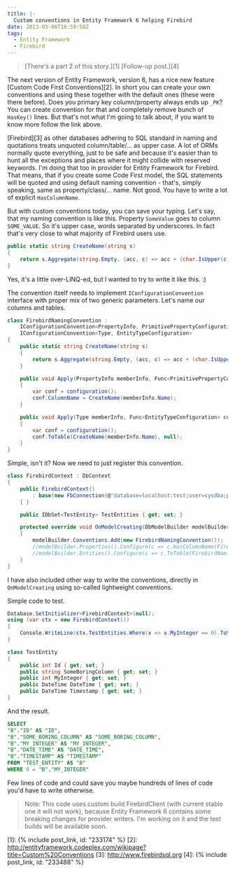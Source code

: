 ```yaml
---
title: |-
  Custom conventions in Entity Framework 6 helping Firebird
date: 2013-03-06T16:59:58Z
tags:
  - Entity Framework
  - Firebird
---
```

> [There's a part 2 of this story.][1]
> [Follow-up post.][4]

The next version of Entity Framework, version 6, has a nice new feature [Custom Code First Conventions][2]. In short you can create your own conventions and using these together with the default ones (these were there before). Does you primary key column/property always ends up `_PK`? You can create convention for that and completely remove bunch of `HasKey()` lines. But that's not what I'm going to talk about, if you want to know more follow the link above.

<!-- excerpt -->

[Firebird][3] as other databases adhering to SQL standard in naming and quotations treats unquoted column/table/... as upper case. A lot of ORMs normally quote everything, just to be safe and because it's easier than to hunt all the exceptions and places where it might collide with reserved keywords. I'm doing that too in provider for Entity Framework for Firebird. That means, that if you create some Code First model, the SQL statements will be quoted and using default naming convention - that's, simply speaking, same as property/class/... name. Not good. You have to write a lot of explicit `HasColumnName`.

But with custom conventions today, you can save your typing. Let's say, that my naming convention is like this. Property `SomeValue` goes to column `SOME_VALUE`. So it's upper case, words separated by underscores. In fact that's very close to what majority of Firebird users use.

```csharp
public static string CreateName(string s)
{
	return s.Aggregate(string.Empty, (acc, c) => acc + (char.IsUpper(c) && !string.IsNullOrEmpty(acc) ? "_" + c : char.ToUpperInvariant(c).ToString()), _ => _);
}
```

Yes, it's a little over-LINQ-ed, but I wanted to try to write it like this. :)

The convention itself needs to implement `IConfigurationConvention` interface with proper mix of two generic parameters. Let's name our columns and tables.

```csharp
class FirebirdNamingConvention :
	IConfigurationConvention<PropertyInfo, PrimitivePropertyConfiguration>,
	IConfigurationConvention<Type, EntityTypeConfiguration>
{
	public static string CreateName(string s)
	{
		return s.Aggregate(string.Empty, (acc, c) => acc + (char.IsUpper(c) && !string.IsNullOrEmpty(acc) ? "_" + c : char.ToUpperInvariant(c).ToString()), _ => _);
	}

	public void Apply(PropertyInfo memberInfo, Func<PrimitivePropertyConfiguration> configuration)
	{
		var conf = configuration();
		conf.ColumnName = CreateName(memberInfo.Name);
	}

	public void Apply(Type memberInfo, Func<EntityTypeConfiguration> configuration)
	{
		var conf = configuration();
		conf.ToTable(CreateName(memberInfo.Name), null);
	}
}
```

Simple, isn't it? Now we need to just register this convention.

```csharp
class FirebirdContext : DbContext
{
	public FirebirdContext()
		: base(new FbConnection(@"database=localhost:test;user=sysdba;password=masterkey"), true)
	{ }

	public IDbSet<TestEntity> TestEntities { get; set; }

	protected override void OnModelCreating(DbModelBuilder modelBuilder)
	{
		modelBuilder.Conventions.Add(new FirebirdNamingConvention());
		//modelBuilder.Properties().Configure(c => c.HasColumnName(FirebirdNamingConvention.CreateName(c.ClrPropertyInfo.Name)));
		//modelBuilder.Entities().Configure(c => c.ToTable(FirebirdNamingConvention.CreateName(c.ClrType.Name)));
	}
}
```

I have also included other way to write the conventions, directly in `OnModelCreating` using so-called lightweight conventions.

Simple code to test.

```csharp
Database.SetInitializer<FirebirdContext>(null);
using (var ctx = new FirebirdContext())
{
	Console.WriteLine(ctx.TestEntities.Where(x => x.MyInteger == 0).ToString());
}
```

```csharp
class TestEntity
{
	public int Id { get; set; }
	public string SomeBoringColumn { get; set; }
	public int MyInteger { get; set; }
	public DateTime DateTime { get; set; }
	public DateTime Timestamp { get; set; }
}
```

And the result.

```sql
SELECT
"B"."ID" AS "ID",
"B"."SOME_BORING_COLUMN" AS "SOME_BORING_COLUMN",
"B"."MY_INTEGER" AS "MY_INTEGER",
"B"."DATE_TIME" AS "DATE_TIME",
"B"."TIMESTAMP" AS "TIMESTAMP"
FROM "TEST_ENTITY" AS "B"
WHERE 0 = "B"."MY_INTEGER"
```

Few lines of code and could save you maybe hundreds of lines of code you'd have to write otherwise.

> Note: This code uses custom build FirebirdClient (with current stable one it will not work), because Entity Framework 6 contains some breaking changes for provider writers. I'm working on it and the test builds will be available soon.

[1]: {% include post_link, id: "233174" %}
[2]: http://entityframework.codeplex.com/wikipage?title=Custom%20Conventions
[3]: http://www.firebirdsql.org
[4]: {% include post_link, id: "233488" %}